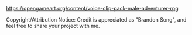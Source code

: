 https://opengameart.org/content/voice-clip-pack-male-adventurer-rpg

Copyright/Attribution Notice: 
Credit is appreciated as "Brandon Song", and feel free to share your project with me.
